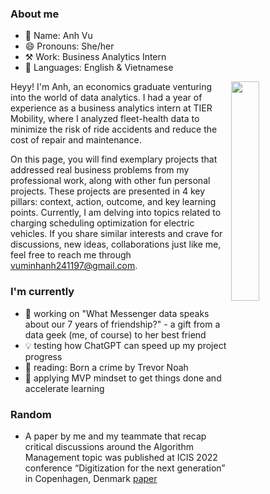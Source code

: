 ### About me
- 👤 Name: Anh Vu
- 😄 Pronouns: She/her
- ⚒️ Work: Business Analytics Intern
- 📣 Languages: English & Vietnamese

<img align="right" width="30%" height="30%" src="https://github.com/minhanhvu/minhanhvu/assets/87383756/0eeb5b5c-6a2c-4d6a-8ada-c7b329b88e21">

Heyy! I'm Anh, an economics graduate venturing into the world of data analytics. I had a year of experience as a business analytics intern at TIER Mobility, where I analyzed fleet-health data to minimize the risk of ride accidents and reduce the cost of repair and maintenance. 

On this page, you will find exemplary projects that addressed real business problems from my professional work, along with other fun personal projects. These projects are presented in 4 key pillars: context, action, outcome, and key learning points. Currently, I am delving into topics related to charging scheduling optimization for electric vehicles. If you share similar interests and crave for discussions, new ideas, collaborations just like me, feel free to reach me through vuminhanh241197@gmail.com.

### I'm currently 
- 🔭 working on "What Messenger data speaks about our 7 years of friendship?" - a gift from a data geek (me, of course) to her best friend 
- 💡 testing how ChatGPT can speed up my project progress
- 🌱 reading: Born a crime by Trevor Noah
- 👯 applying MVP mindset to get things done and accelerate learning

### Random
- A paper by me and my teammate that recap critical discussions around the Algorithm Management topic was published at ICIS 2022 conference “Digitization for the next generation” in Copenhagen, Denmark [paper](https://aisel.aisnet.org/icis2022/is_futureofwork/is_futureofwork/9/) 



